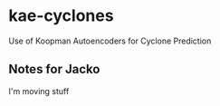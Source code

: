 # kae-cyclones
Use of Koopman Autoencoders for Cyclone Prediction

## Notes for Jacko
I'm moving stuff
